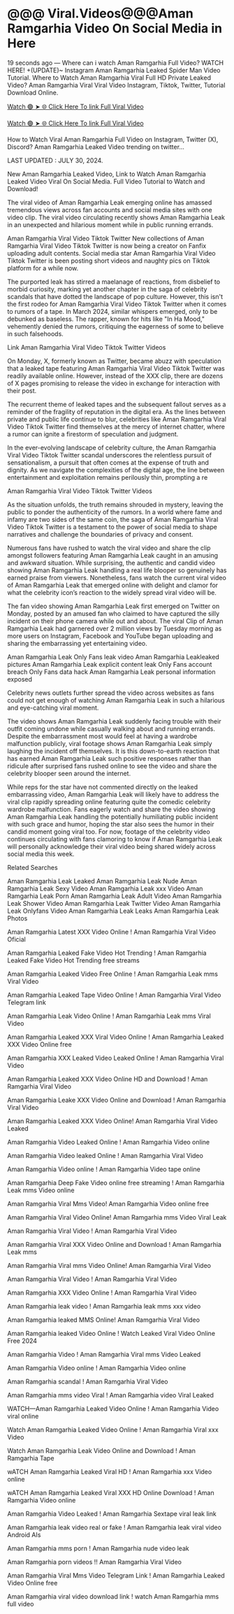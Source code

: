 <h1>@@@ Viral.Videos@@@Aman Ramgarhia Video On Social Media in Here</h1>

19 seconds ago — Where can i watch Aman Ramgarhia Full Video? WATCH HERE! +(UPDATE)~ Instagram Aman Ramgarhia Leaked Spider Man Video Tutorial​. Where to Watch Aman Ramgarhia Viral Full HD Private Leaked Video? Aman Ramgarhia Viral Viral Video Instagram, Tiktok, Twitter, Tutorial Download Online.

<a href="https://viralleakedvideos.com/leakedvideo.html?polok" rel="nofollow">Watch 🟢 ➤ 🌐 Click Here To link Full Viral Video</a>

<a href="https://viralleakedvideos.com/leakedvideo.html?polok" rel="nofollow">Watch 🟢 ➤ 🌐 Click Here To link Full Viral Video</a>

How to Watch Viral Aman Ramgarhia Full Video on Instagram, Twitter (X), Discord? Aman Ramgarhia Leaked Video trending on twitter...

LAST UPDATED : JULY 30, 2024.

New Aman Ramgarhia Leaked Video, Link to Watch Aman Ramgarhia Leaked Video Viral On Social Media. Full Video Tutorial to Watch and Download!

The viral video of Aman Ramgarhia Leak emerging online has amassed tremendous views across fan accounts and social media sites with one video clip. The viral video circulating recently shows Aman Ramgarhia Leak in an unexpected and hilarious moment while in public running errands.

Aman Ramgarhia Viral Video Tiktok Twitter New collections of Aman Ramgarhia Viral Video Tiktok Twitter is now being a creator on Fanfix uploading adult contents. Social media star Aman Ramgarhia Viral Video Tiktok Twitter is been posting short videos and naughty pics on Tiktok platform for a while now.

The purported leak has stirred a maelanage of reactions, from disbelief to morbid curiosity, marking yet another chapter in the saga of celebrity scandals that have dotted the landscape of pop culture. However, this isn't the first rodeo for Aman Ramgarhia Viral Video Tiktok Twitter when it comes to rumors of a tape. In March 2024, similar whispers emerged, only to be debunked as baseless. The rapper, known for hits like "In Ha Mood," vehemently denied the rumors, critiquing the eagerness of some to believe in such falsehoods.

Link Aman Ramgarhia Viral Video Tiktok Twitter Videos

On Monday, X, formerly known as Twitter, became abuzz with speculation that a leaked tape featuring Aman Ramgarhia Viral Video Tiktok Twitter was readily available online. However, instead of the XXX clip, there are dozens of X pages promising to release the video in exchange for interaction with their post.

The recurrent theme of leaked tapes and the subsequent fallout serves as a reminder of the fragility of reputation in the digital era. As the lines between private and public life continue to blur, celebrities like Aman Ramgarhia Viral Video Tiktok Twitter find themselves at the mercy of internet chatter, where a rumor can ignite a firestorm of speculation and judgment.

In the ever-evolving landscape of celebrity culture, the Aman Ramgarhia Viral Video Tiktok Twitter scandal underscores the relentless pursuit of sensationalism, a pursuit that often comes at the expense of truth and dignity. As we navigate the complexities of the digital age, the line between entertainment and exploitation remains perilously thin, prompting a re

Aman Ramgarhia Viral Video Tiktok Twitter Videos

As the situation unfolds, the truth remains shrouded in mystery, leaving the public to ponder the authenticity of the rumors. In a world where fame and infamy are two sides of the same coin, the saga of Aman Ramgarhia Viral Video Tiktok Twitter is a testament to the power of social media to shape narratives and challenge the boundaries of privacy and consent.

Numerous fans have rushed to watch the viral video and share the clip amongst followers featuring Aman Ramgarhia Leak caught in an amusing and awkward situation. While surprising, the authentic and candid video showing Aman Ramgarhia Leak handling a real life blooper so genuinely has earned praise from viewers. Nonetheless, fans watch the current viral video of Aman Ramgarhia Leak that emerged online with delight and clamor for what the celebrity icon’s reaction to the widely spread viral video will be.

The fan video showing Aman Ramgarhia Leak first emerged on Twitter on Monday, posted by an amused fan who claimed to have captured the silly incident on their phone camera while out and about. The viral Clip of Aman Ramgarhia Leak had garnered over 2 million views by Tuesday morning as more users on Instagram, Facebook and YouTube began uploading and sharing the embarrassing yet entertaining video.

Aman Ramgarhia Leak Only Fans leak video Aman Ramgarhia Leakleaked pictures Aman Ramgarhia Leak explicit content leak Only Fans account breach Only Fans data hack Aman Ramgarhia Leak personal information exposed

Celebrity news outlets further spread the video across websites as fans could not get enough of watching Aman Ramgarhia Leak in such a hilarious and eye-catching viral moment.

The video shows Aman Ramgarhia Leak suddenly facing trouble with their outfit coming undone while casually walking about and running errands. Despite the embarrassment most would feel at having a wardrobe malfunction publicly, viral footage shows Aman Ramgarhia Leak simply laughing the incident off themselves. It is this down-to-earth reaction that has earned Aman Ramgarhia Leak such positive responses rather than ridicule after surprised fans rushed online to see the video and share the celebrity blooper seen around the internet.

While reps for the star have not commented directly on the leaked embarrassing video, Aman Ramgarhia Leak will likely have to address the viral clip rapidly spreading online featuring quite the comedic celebrity wardrobe malfunction. Fans eagerly watch and share the video showing Aman Ramgarhia Leak handling the potentially humiliating public incident with such grace and humor, hoping the star also sees the humor in their candid moment going viral too. For now, footage of the celebrity video continues circulating with fans clamoring to know if Aman Ramgarhia Leak will personally acknowledge their viral video being shared widely across social media this week.

Related Searches

Aman Ramgarhia Leak Leaked Aman Ramgarhia Leak Nude Aman Ramgarhia Leak Sexy Video Aman Ramgarhia Leak xxx Video Aman Ramgarhia Leak Porn Aman Ramgarhia Leak Adult Video Aman Ramgarhia Leak Shower Video Aman Ramgarhia Leak Twitter Video Aman Ramgarhia Leak Onlyfans Video Aman Ramgarhia Leak Leaks Aman Ramgarhia Leak Photos

Aman Ramgarhia Latest XXX Video Online ! Aman Ramgarhia Viral Video Oficial

Aman Ramgarhia Leaked Fake Video Hot Trending ! Aman Ramgarhia Leaked Fake Video Hot Trending free streams

Aman Ramgarhia Leaked Video Free Online ! Aman Ramgarhia Leak mms Viral Video

Aman Ramgarhia Leaked Tape Video Online ! Aman Ramgarhia Viral Video Telegram link

Aman Ramgarhia Leak Video Online ! Aman Ramgarhia Leak mms Viral Video

Aman Ramgarhia Leaked XXX Viral Video Online ! Aman Ramgarhia Leaked XXX Video Online free

Aman Ramgarhia XXX Leaked Video Leaked Online ! Aman Ramgarhia Viral Video

Aman Ramgarhia Leaked XXX Video Online HD and Download ! Aman Ramgarhia Viral Video

Aman Ramgarhia Leake XXX Video Online and Download ! Aman Ramgarhia Viral Video

Aman Ramgarhia Leaked XXX Video Online! Aman Ramgarhia Viral Video Leaked

Aman Ramgarhia Video Leaked Online ! Aman Ramgarhia Video online

Aman Ramgarhia Video leaked Online ! Aman Ramgarhia Viral Video

Aman Ramgarhia Video online ! Aman Ramgarhia Video tape online

Aman Ramgarhia Deep Fake Video online free streaming ! Aman Ramgarhia Leak mms Video online

Aman Ramgarhia Viral Mms Video! Aman Ramgarhia Video online free

Aman Ramgarhia Viral Video Online! Aman Ramgarhia mms Video Viral Leak

Aman Ramgarhia Viral Video ! Aman Ramgarhia Viral Video

Aman Ramgarhia Viral XXX Video Online and Download ! Aman Ramgarhia Leak mms

Aman Ramgarhia Viral mms Video Online! Aman Ramgarhia Viral Video

Aman Ramgarhia Viral Video ! Aman Ramgarhia Viral Video

Aman Ramgarhia XXX Video Online ! Aman Ramgarhia Viral Video

Aman Ramgarhia leak video ! Aman Ramgarhia leak mms xxx video

Aman Ramgarhia leaked MMS Online! Aman Ramgarhia Viral Video

Aman Ramgarhia leaked Video Online ! Watch Leaked Viral Video Online Free 2024

Aman Ramgarhia Video ! Aman Ramgarhia Viral mms Video Leaked

Aman Ramgarhia Video online ! Aman Ramgarhia Video online

Aman Ramgarhia scandal ! Aman Ramgarhia Viral Video

Aman Ramgarhia mms video Viral ! Aman Ramgarhia video Viral Leaked

WATCH—Aman Ramgarhia Leaked Video Online ! Aman Ramgarhia Video viral online

Watch Aman Ramgarhia Leaked Video Online ! Aman Ramgarhia Viral xxx Video

Watch Aman Ramgarhia Leak Video Online and Download ! Aman Ramgarhia Tape

wATCH Aman Ramgarhia Leaked Viral HD ! Aman Ramgarhia xxx Video online

wATCH Aman Ramgarhia Leaked Viral XXX HD Online Download ! Aman Ramgarhia Video online

Aman Ramgarhia Video Leaked ! Aman Ramgarhia Sextape viral leak link

Aman Ramgarhia leak video real or fake ! Aman Ramgarhia leak viral video Android AIs

Aman Ramgarhia mms porn ! Aman Ramgarhia nude video leak

Aman Ramgarhia porn videos !! Aman Ramgarhia Viral Video

Aman Ramgarhia Viral Mms Video Telegram Link ! Aman Ramgarhia Leaked Video Online free

Aman Ramgarhia viral video download link ! watch Aman Ramgarhia mms full video
